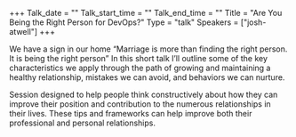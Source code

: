 +++
Talk_date = ""
Talk_start_time = ""
Talk_end_time = ""
Title = "Are You Being the Right Person for DevOps?"
Type = "talk"
Speakers = ["josh-atwell"]
+++

We have a sign in our home “Marriage is more than finding the right person. It is being the right person” In this short talk I’ll outline some of the key characteristics we apply through the path of growing and maintaining a healthy relationship, mistakes we can avoid, and behaviors we can nurture.

Session designed to help people think constructively about how they can improve their position and contribution to the numerous relationships in their lives. These tips and frameworks can help improve both their professional and personal relationships.